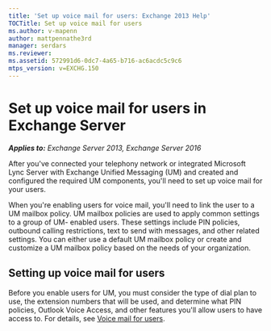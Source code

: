 ```yaml
---
title: 'Set up voice mail for users: Exchange 2013 Help'
TOCTitle: Set up voice mail for users
ms.author: v-mapenn
author: mattpennathe3rd
manager: serdars
ms.reviewer: 
ms.assetid: 572991d6-0dc7-4a65-b716-ac6acdc5c9c6
mtps_version: v=EXCHG.150
---
```


# Set up voice mail for users in Exchange Server

_**Applies to:** Exchange Server 2013, Exchange Server 2016_

After you've connected your telephony network or integrated Microsoft Lync Server with Exchange Unified Messaging (UM) and created and configured the required UM components, you'll need to set up voice mail for your users.

 When you're enabling users for voice mail, you'll need to link the user to a UM mailbox policy. UM mailbox policies are used to apply common settings to a group of UM- enabled users. These settings include PIN policies, outbound calling restrictions, text to send with messages, and other related settings. You can either use a default UM mailbox policy or create and customize a UM mailbox policy based on the needs of your organization.

## Setting up voice mail for users

Before you enable users for UM, you must consider the type of dial plan to use, the extension numbers that will be used, and determine what PIN policies, Outlook Voice Access, and other features you'll allow users to have access to. For details, see [Voice mail for users](voice-mail-for-users-exchange-2013-help.md).
